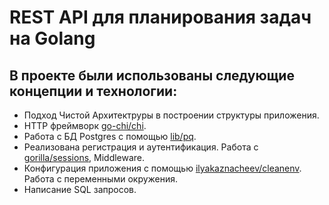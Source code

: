 # REST API для планирования задач на Golang
## В проекте были использованы следующие концепции и технологии:
  - Подход Чистой Архитектруры в построении структуры приложения.
  - HTTP фреймворк <a href = https://github.com/go-chi/chi>go-chi/chi</a>.
  - Работа с БД Postgres с помощью <a href = https://github.com/lib/pq>lib/pq</a>.
  - Реализована регистрация и аутентификация. Работа с <a href = https://github.com/gorilla/sessions>gorilla/sessions</a>, Middleware.
  - Конфигурация приложения с помощью <a href = https://github.com/ilyakaznacheev/cleanenv>ilyakaznacheev/cleanenv</a>. Работа с переменными окружения.
  - Написание SQL запросов.
  
